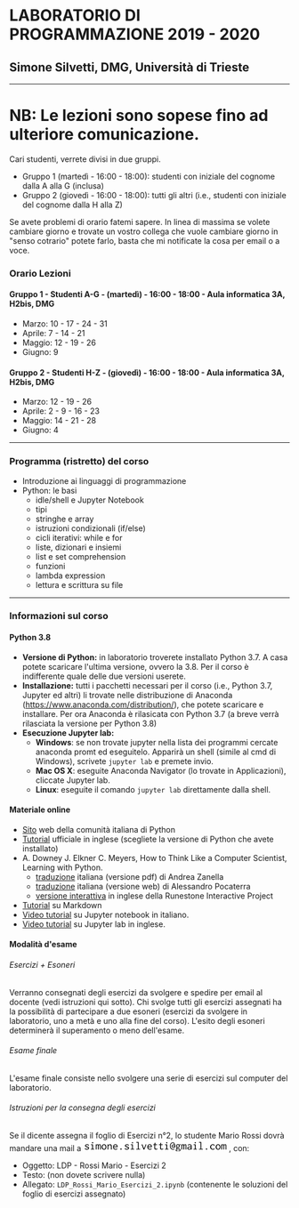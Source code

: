 # LABORATORIO DI PROGRAMMAZIONE 2019 - 2020
## Simone Silvetti, DMG, Università di Trieste
_______________________________________________________________
# NB: Le lezioni sono sopese fino ad ulteriore comunicazione. 
Cari studenti, 
verrete divisi in due gruppi. 
- Gruppo 1 (martedì - 16:00 - 18:00): studenti con iniziale del cognome dalla A alla G (inclusa)
- Gruppo 2 (giovedì - 16:00 - 18:00): tutti gli altri (i.e., studenti con iniziale del cognome dalla H alla Z)  

Se avete problemi di orario fatemi sapere. In linea di massima se volete cambiare giorno e trovate un vostro collega che vuole cambiare giorno in "senso cotrario" potete farlo, basta che mi notificate la cosa per email o a voce.  

### Orario Lezioni
#### Gruppo 1 - Studenti A-G - (martedì) - 16:00 - 18:00 - Aula informatica 3A, H2bis, DMG ###
- Marzo:  10 - 17 - 24 - 31
- Aprile: 7 - 14 - 21 
- Maggio: 12 - 19 - 26 
- Giugno: 9 <!-- \[?\]   - 16 -->
#### Gruppo 2 - Studenti H-Z - (giovedì) - 16:00 - 18:00 - Aula informatica 3A, H2bis, DMG ###
- Marzo:  12 - 19 - 26
- Aprile: 2 - 9 - 16 - 23
- Maggio: 14 - 21 - 28 
- Giugno:  4 <!--  - 11 - 18 -->
_______________________________________________________________

### Programma (ristretto) del corso
- Introduzione ai linguaggi di programmazione
- Python: le basi
  - idle/shell e Jupyter Notebook
  - tipi
  - stringhe e array
  - istruzioni condizionali (if/else)
  - cicli iterativi: while e for
  - liste, dizionari e insiemi
  - list e set comprehension
  - funzioni
  - lambda expression
  - lettura e scrittura su file
_______________________________________________________________
### Informazioni sul corso
#### Python 3.8 ###
* **Versione di Python:** in laboratorio troverete installato Python 3.7. A casa potete scaricare l'ultima versione, ovvero la 3.8. Per il corso è indifferente quale delle due versioni userete.  
* **Installazione:** tutti i pacchetti necessari per il corso (i.e., Python 3.7, Jupyter ed altri) li trovate nelle distribuzione di Anaconda (https://www.anaconda.com/distribution/), che potete scaricare e installare. Per ora Anaconda è rilasicata con Python 3.7 (a breve verrà rilasciata la versione per Python 3.8)
* **Esecuzione Jupyter lab:**
    * **Windows**: se non trovate jupyter nella lista dei programmi cercate  anaconda promt ed eseguitelo. Apparirà un shell (simile al cmd di Windows), scrivete `jupyter lab` e premete invio. 
    * **Mac OS X**: eseguite Anaconda Navigator (lo trovate in Applicazioni), cliccate Jupyter lab.  
    * **Linux**: eseguite il comando `jupyter lab` direttamente dalla shell.

#### Materiale online ###
* [Sito](http://www.python.it/) web della comunità italiana di Python
* [Tutorial](https://docs.python.org/3/tutorial/index.html) ufficiale in inglese (scegliete la versione di Python che avete installato)
* A. Downey J. Elkner C. Meyers, How to Think Like a Computer Scientist, Learning with Python.
  - [traduzione](https://github.com/AllenDowney/ThinkPythonItalian) italiana (versione pdf) di Andrea Zanella
  - [traduzione](http://www.python.it/doc/Howtothink/Howtothink-html-it/index.htm) italiana (versione web) di Alessandro Pocaterra
  - [versione interattiva](http://interactivepython.org/courselib/static/thinkcspy/index.html) in inglese della Runestone Interactive Project
* [Tutorial](https://github.com/simonesilvetti/markdown_readme) su Markdown
* [Video tutorial](https://www.youtube.com/watch?v=KDA6MKh03bw) su Jupyter notebook in italiano.
* [Video tutorial](https://www.youtube.com/watch?v=7wfPqAyYADY) su Jupyter lab in inglese.

#### Modalità d'esame
###### Esercizi + Esoneri
Verranno consegnati degli esercizi da svolgere e spedire per email al docente (vedi istruzioni qui sotto). Chi svolge tutti gli esercizi assegnati ha la possibilità di partecipare a due esoneri (esercizi da svolgere in laboratorio, uno a metà e uno alla fine del corso). L'esito degli esoneri determinerà il superamento o meno dell'esame. 
###### Esame finale
L'esame finale consiste nello svolgere una serie di esercizi sul computer del laboratorio.

###### Istruzioni per la consegna degli esercizi
Se il dicente assegna il foglio di Esercizi n°2, lo studente Mario Rossi dovrà mandare una mail a <img src="https://github.com/simonesilvetti/personal/blob/master/email.png" height="20">, con: 
- Oggetto: LDP - Rossi Mario - Esercizi 2
- Testo: (non dovete scrivere nulla)
- Allegato: `LDP_Rossi_Mario_Esercizi_2.ipynb` (contenente le soluzioni del foglio di esercizi assegnato)


